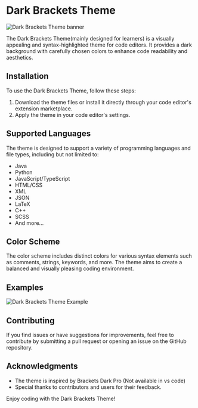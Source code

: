 # Dark Brackets Theme
![Dark Brackets Theme banner](https://i.ibb.co/y5JFcH1/banner.png)

The Dark Brackets Theme(mainly designed for learners) is a visually appealing and syntax-highlighted theme for code editors. It provides a dark background with carefully chosen colors to enhance code readability and aesthetics.

## Installation

To use the Dark Brackets Theme, follow these steps:

1. Download the theme files or install it directly through your code editor's extension marketplace.
2. Apply the theme in your code editor's settings.

## Supported Languages

The theme is designed to support a variety of programming languages and file types, including but not limited to:

- Java
- Python
- JavaScript/TypeScript
- HTML/CSS
- XML
- JSON
- LaTeX
- C++
- SCSS
- And more...

## Color Scheme

The color scheme includes distinct colors for various syntax elements such as comments, strings, keywords, and more. The theme aims to create a balanced and visually pleasing coding environment.

## Examples
![Dark Brackets Theme Example](https://i.ibb.co/dPCsFrN/example.jpg)

## Contributing

If you find issues or have suggestions for improvements, feel free to contribute by submitting a pull request or opening an issue on the GitHub repository.

## Acknowledgments

- The theme is inspired by Brackets Dark Pro (Not available in vs code)
- Special thanks to contributors and users for their feedback.

Enjoy coding with the Dark Brackets Theme!

